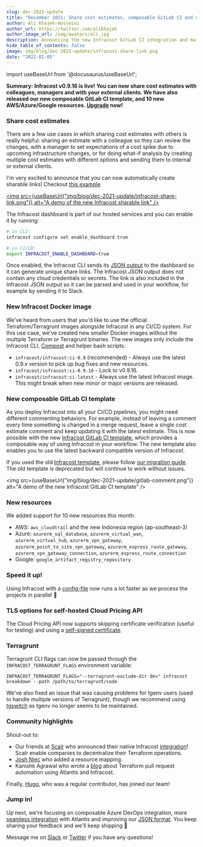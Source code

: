 ```yaml
---
slug: dec-2021-update
title: "December 2021: Share cost estimates, composable GitLab CI and new resources"
author: Ali Khajeh-Hosseini
author_url: https://twitter.com/alikhajeh
author_image_url: /img/avatars/ali.jpg
description: Announcing the new Infracost GitLab CI integration and major new features, upgrade to try them!
hide_table_of_contents: false
image: img/blog/dec-2021-update/infracost-share-link.png
date: "2022-01-05"
---
```


import useBaseUrl from '@docusaurus/useBaseUrl';

**Summary: Infracost v0.9.16 is live! You can now share cost estimates with colleagues, managers and with your external clients. We have also released our new composable GitLab CI template, and 10 new AWS/Azure/Google resources. [Upgrade](/docs/#1-install-infracost) now!**

<!--truncate-->

### Share cost estimates

There are a few use cases in which sharing cost estimates with others is really helpful: sharing an estimate with a colleague so they can review the changes, with a manager to set expectations of a cost spike due to upcoming infrastructure changes, or for doing what-if analysis by creating multiple cost estimates with different options and sending them to internal or external clients.

I'm very excited to announce that you can now automatically create sharable links! Checkout [this example](https://dashboard.infracost.io/share/h2h9trnqru8ioy61xtnxywhkoszpw0cg)

[<img src={useBaseUrl("img/blog/dec-2021-update/infracost-share-link.png")} alt="A demo of the new Infracost sharable link" />](https://dashboard.infracost.io/share/h2h9trnqru8ioy61xtnxywhkoszpw0cg)

The Infracost dashboard is part of our hosted services and you can enable it by running:
```sh
# in CLI:
infracost configure set enable_dashboard true

# in CI/CD:
export INFRACOST_ENABLE_DASHBOARD=true
```

Once enabled, the Infracost CLI sends its [JSON output](/docs/features/cli_commands/#examples) to the dashboard so it can generate unique share links. The Infracost JSON output does not contain any cloud credentials or secrets. The link is also included in the Infracost JSON output so it can be parsed and used in your workflow, for example by sending it to Slack.

### New Infracost Docker image

We've heard from users that you'd like to use the official Terraform/Terragrunt images alongside Infracost in any CI/CD system. For this use case, we've created new smaller Docker images without the multiple Terraform or Terragrunt binaries. The new images only include the Infracost CLI, [Compost](https://github.com/infracost/compost) and helper bash scripts:

- `infracost/infracost:ci-0.9` (recommended) - Always use the latest 0.9.x version to pick up bug fixes and new resources.
- `infracost/infracost:ci-0.9.16` - Lock to v0.9.16.
- `infracost/infracost:ci-latest` - Always use the latest Infracost image. This might break when new minor or major versions are released.

### New composable GitLab CI template

As you deploy Infracost into all your CI/CD pipelines, you might need different commenting behaviors. For example, instead of leaving a comment every time something is changed in a merge request, leave a single cost estimate comment and keep updating it with the latest estimate. This is now possible with the new [Infracost GitLab CI template](https://gitlab.com/infracost/infracost-gitlab-ci/), which provides a composable way of using Infracost in your workflow. The new template also enables you to use the latest backward compatible version of Infracost.

If you used the old [Infracost template](https://gitlab.com/infracost/infracost-gitlab-ci/-/blob/master/infracost.yml), please follow [our migration guide](/docs/guides/gitlab_ci_migration/). The old template is deprecated but will continue to work without issues.

<img src={useBaseUrl("img/blog/dec-2021-update/gitlab-comment.png")} alt="A demo of the new Infracost GitLab CI template" />

### New resources

We added support for 10 new resources this month:

- AWS: `aws_cloudtrail` and the new Indonesia region (ap-southeast-3)
- Azure: `azurerm_sql_database`, `azurerm_virtual_wan`, `azurerm_virtual_hub`, `azurerm_vpn_gateway`, `azurerm_point_to_site_vpn_gateway`, `azurerm_express_route_gateway`, `azurerm_vpn_gateway_connection`, `azurerm_express_route_connection`
- Google: `google_artifact_registry_repository`

### Speed it up!

Using Infracost with a [config-file](/docs/features/config_file/) now runs a lot faster as we process the projects in parallel 🚀

### TLS options for self-hosted Cloud Pricing API

The Cloud Pricing API now supports skipping certificate verification (useful for testing) and using a [self-signed certificate](/docs/cloud_pricing_api/self_hosted/#using-a-self-signed-certificate).

### Terragrunt

Terragrunt CLI flags can now be passed through the `INFRACOST_TERRAGRUNT_FLAGS` environment variable:

```
INFRACOST_TERRAGRUNT_FLAGS="--terragrunt-exclude-dir dev" infracost breakdown --path /path/to/terragrunt/code
```

We've also fixed an issue that was causing problems for tgenv users (used to handle multiple versions of Terragrunt), though we recommend using [tgswitch](https://warrensbox.github.io/tgswitch/) as tgenv no longer seems to be maintained.

### Community highlights

Shout-out to:
- Our friends at [Scalr](https://www.scalr.com) who announced their native Infracost [integration](https://www.scalr.com/blog/infracost)! Scalr enable companies to decentralize their Terraform operations.
- [Josh Niec](https://www.linkedin.com/in/joshniec/) who added a resource mapping.
- Kanishk Agrawal who wrote a [blog](https://blog.clairvoyantsoft.com/terraform-pull-request-automation-using-atlantis-and-infracost-864d7a89fd45) about Terraform pull request automation using Atlantis and Infracost.

Finally, [Hugo](https://www.linkedin.com/in/hugo-rut-13111680/), who was a regular contributor, has joined our team!

### Jump in!

Up next, we're focusing on composable Azure DevOps integration, more [seamless integration](https://github.com/runatlantis/atlantis/discussions/1955) with Atlantis and improving our [JSON format](https://github.com/infracost/infracost/issues/1260). You keep sharing your feedback and we'll keep shipping 🚀

Message me on [Slack](https://www.infracost.io/community-chat) or [Twitter](https://twitter.com/alikhajeh) if you have any questions!
